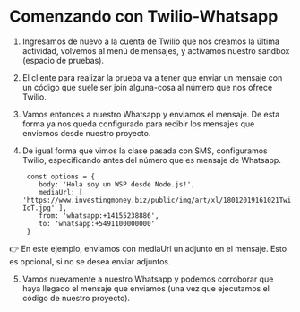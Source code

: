 # Comenzando con Twilio-Whatsapp

1. Ingresamos de nuevo a la cuenta de Twilio que nos creamos la última actividad, volvemos al menú de mensajes, y activamos nuestro sandbox (espacio de pruebas).
2. El cliente para realizar la prueba va a tener que enviar un mensaje con un código que suele ser join alguna-cosa al número que nos ofrece Twilio.
3. Vamos entonces a nuestro Whatsapp y enviamos el mensaje. De esta forma ya nos queda configurado para recibir los mensajes que enviemos desde nuestro proyecto.

4. De igual forma que vimos la clase pasada con SMS, configuramos Twilio, especificando antes del número que es mensaje de Whatsapp.

		const options = {
		   body: 'Hola soy un WSP desde Node.js!',
		   mediaUrl: [ 'https://www.investingmoney.biz/public/img/art/xl/18012019161021Twilio-IoT.jpg' ],
		   from: 'whatsapp:+14155238886',
		   to: 'whatsapp:+5491100000000'
		}

👉 En este ejemplo, enviamos con mediaUrl un adjunto en el mensaje. Esto es opcional, si no se desea enviar adjuntos.

5. Vamos nuevamente a nuestro Whatsapp y podemos corroborar que haya llegado el mensaje que enviamos (una vez que ejecutamos el código de nuestro proyecto).


